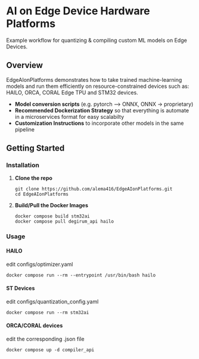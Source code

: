 # AI on Edge Device Hardware Platforms

Example workflow for quantizing & compiling custom ML models on Edge Devices.

## Overview

EdgeAIonPlatforms demonstrates how to take trained machine-learning models and run them efficiently on resource-constrained devices such as:
HAILO, ORCA, CORAL Edge TPU and STM32 devices. 

- **Model conversion scripts** (e.g. pytorch --> ONNX, ONNX → proprietary)
- **Recommended Dockerization Strategy** so that everything is automate in a microservices format for easy scalabilty
- **Customization Instructions** to incorporate other models in the same pipeline

## Getting Started

### Installation

1. **Clone the repo**
   ```
   git clone https://github.com/alema416/EdgeAIonPlatforms.git
   cd EdgeAIonPlatforms
   ```

2. **Build/Pull the Docker Images**
   ```
   docker compose build stm32ai
   docker compose pull degirum_api hailo
   ```

### Usage

#### HAILO

edit configs/optimizer.yaml

```
docker compose run --rm --entrypoint /usr/bin/bash hailo
```

#### ST Devices

edit configs/quantization_config.yaml
```
docker compose run --rm stm32ai
```

#### ORCA/CORAL devices

edit the corresponding .json file

```
docker compose up -d compiler_api
```

